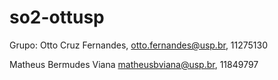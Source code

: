# so2-ottusp
Grupo:
Otto Cruz Fernandes, otto.fernandes@usp.br, 11275130

Matheus Bermudes Viana 
matheusbviana@usp.br, 11849797
